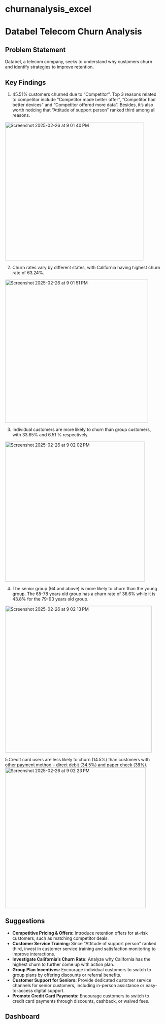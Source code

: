 # churnanalysis_excel
# Databel Telecom Churn Analysis  

## Problem Statement  
Databel, a telecom company, seeks to understand why customers churn and identify strategies to improve retention. 

## Key Findings  
1. 45.51% customers churned due to “Competitor”. Top 3 reasons related to competitor include “Competitor made better offer”, “Competitor had better devices” and “Competitor offered more data”. Besides, it’s also worth noticing that “Attitude of support person” ranked third among all reasons.
<img width="449" alt="Screenshot 2025-02-26 at 9 01 40 PM" src="https://github.com/user-attachments/assets/eb79b760-856a-458b-9bae-aabbe5e2e024" />

2. Churn rates vary by different states, with California having highest churn rate of 63.24%.

<img width="464" alt="Screenshot 2025-02-26 at 9 01 51 PM" src="https://github.com/user-attachments/assets/5743f0c2-867c-4150-9dbf-f02094109fd3" />

3. Individual customers are more likely to churn than group customers, with 33.85% and 6.51 % respectively.

<img width="454" alt="Screenshot 2025-02-26 at 9 02 02 PM" src="https://github.com/user-attachments/assets/9f1ccd76-9fed-4b15-91ee-c48c69c5e11f" />

4. The senior group (64 and above) is more likely to churn than the young group. The 65-78 years old group has a churn rate of 36.6% while it is 43.8% for the 79-93 years old group.
<img width="476" alt="Screenshot 2025-02-26 at 9 02 13 PM" src="https://github.com/user-attachments/assets/3c11e434-3493-4ca2-b23e-83207b7b4366" />

5.Credit card users are less likely to churn (14.5%) than customers with other payment method – direct debit (34.5%) and paper check (38%).  
<img width="457" alt="Screenshot 2025-02-26 at 9 02 23 PM" src="https://github.com/user-attachments/assets/7b65f4cc-f420-4569-a755-d763103a02b2" />


## Suggestions  
- **Competitive Pricing & Offers:** Introduce retention offers for at-risk customers, such as matching competitor deals.  
- **Customer Service Training:** Since "Attitude of support person" ranked third, invest in customer service training and satisfaction monitoring to improve interactions.  
- **Investigate California’s Churn Rate:** Analyze why California has the highest churn to further come up with action plan.  
- **Group Plan Incentives:** Encourage individual customers to switch to group plans by offering discounts or referral benefits.  
- **Customer Support for Seniors:** Provide dedicated customer service channels for senior customers, including in-person assistance or easy-to-access digital support.  
- **Promote Credit Card Payments:** Encourage customers to switch to credit card payments through discounts, cashback, or waived fees.

## Dashboard

